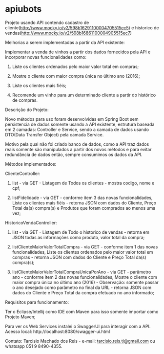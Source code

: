 # apiubots

Projeto usando API contendo cadastro de cliente(http://www.mocky.io/v2/598b16291100004705515ec5) e historico de
vendas(http://www.mocky.io/v2/598b16861100004905515ec7)

Melhorias a serem implementadas a partir da API existente:

  Implementar a venda de vinhos a partir dos dados fornecidos pela API e incorporar novas funcionalidades como:

1) Liste os clientes ordenados pelo maior valor total em compras;

2) Mostre o cliente com maior compra única no último ano (2016);

3) Liste os clientes mais fiéis;

4) Recomende um vinho para um determinado cliente a partir do histórico de compras.


Descrição do Projeto:

Novo métodos para uso foram desenvolvidas em Spring Boot sem persistencia de dados somente usando a API existente, estrutura baseada em 2 camadas: Controller e Service, sendo a camada de dados usando DTO(Data Transfer Object) pela camada Service.

Motivo pela qual não foi criado banco de dados, como a API traz dados reais somente são manipulados a partir dos novos métodos e para evitar redundância de dados então, sempre consumimos os dados da API.

Métodos implementados:

  ClienteController:

1) list - via GET - Listagem de Todos os clientes - mostra codigo, nome e cpf;

2) listFidelidade - via GET - conforme item 3 das novas funcionalidades, Liste os clientes mais fiéis - retorna JSON com dados do Cliente, Preço Total da(s) compra(s) e Produtos que foram comprados ao menos uma vez;
  
  HistoricoVendaController:
  
1) list - via GET - Listagem de Todo o historico de vendas - retorna em JSON todas as informações como produto, valor total da compra;

2) listClienteMaiorValorTotalCompra - via GET - conforme item 1 das novas funcionalidades, Liste os clientes ordenados pelo maior valor total em compras - retorna JSON com dados do Cliente e Preço Total da(s) compra(s);

3) listClienteMaiorValorTotalCompraUnicaPorAno - via GET - parâmetro ano - conforme item 2 das novas funcionalidades, Mostre o cliente com maior compra única no último ano (2016) - Observação: somente passar o ano desejado como parâmetro no final da URL -
retorna JSON com dados do Cliente e Preço Total da compra efetuado no ano informado;

Requisitos para funcionamento:

Ter o Eclipse/Intellij como IDE com Maven para isso somente importar como Projeto Maven;

Para ver os Web Services instalei o SwaggerUI para interagir com a API. Acesso local: http://localhost:8080/swagger-ui.html

Contato: Tarcisio Machado dos Reis - e-mail: tarcisio.reis.ti@gmail.com ou whatsapp 051 9 8490-4355.
